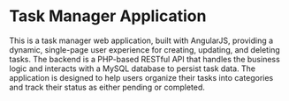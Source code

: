 # Task Manager Application

This is a task manager web application, built with AngularJS, providing a dynamic, single-page user experience for creating, updating, and deleting tasks. The backend is a PHP-based RESTful API that handles the business logic and interacts with a MySQL database to persist task data. The application is designed to help users organize their tasks into categories and track their status as either pending or completed.

